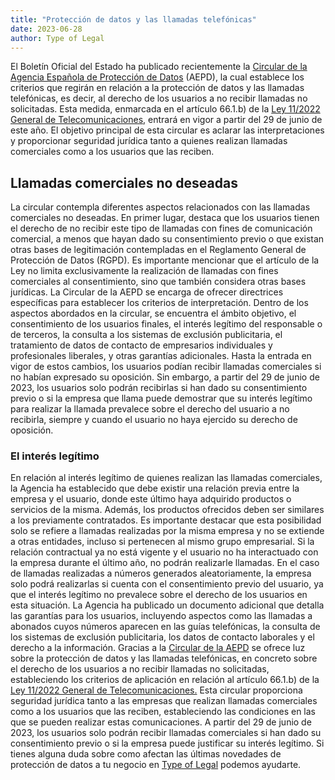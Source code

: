 ```yaml
---
title: "Protección de datos y las llamadas telefónicas"
date: 2023-06-28
author: Type of Legal
---
```


El Boletín Oficial del Estado ha publicado recientemente la [Circular de la Agencia Española de Protección de Datos](https://www.boe.es/boe/dias/2023/06/28/pdfs/BOE-A-2023-15071.pdf) (AEPD), la cual establece los criterios que regirán en relación a la protección de datos y las llamadas telefónicas, es decir, al derecho de los usuarios a no recibir llamadas no solicitadas. Esta medida, enmarcada en el artículo 66.1.b) de la [Ley 11/2022 General de Telecomunicaciones](https://www.boe.es/buscar/doc.php?id=BOE-A-2022-10757), entrará en vigor a partir del 29 de junio de este año. El objetivo principal de esta circular es aclarar las interpretaciones y proporcionar seguridad jurídica tanto a quienes realizan llamadas comerciales como a los usuarios que las reciben.

**Llamadas comerciales no deseadas**
------------------------------------

La circular contempla diferentes aspectos relacionados con las llamadas comerciales no deseadas. En primer lugar, destaca que los usuarios tienen el derecho de no recibir este tipo de llamadas con fines de comunicación comercial, a menos que hayan dado su consentimiento previo o que existan otras bases de legitimación contempladas en el Reglamento General de Protección de Datos (RGPD). Es importante mencionar que el artículo de la Ley no limita exclusivamente la realización de llamadas con fines comerciales al consentimiento, sino que también considera otras bases jurídicas. La Circular de la AEPD se encarga de ofrecer directrices específicas para establecer los criterios de interpretación. Dentro de los aspectos abordados en la circular, se encuentra el ámbito objetivo, el consentimiento de los usuarios finales, el interés legítimo del responsable o de terceros, la consulta a los sistemas de exclusión publicitaria, el tratamiento de datos de contacto de empresarios individuales y profesionales liberales, y otras garantías adicionales. Hasta la entrada en vigor de estos cambios, los usuarios podían recibir llamadas comerciales si no habían expresado su oposición. Sin embargo, a partir del 29 de junio de 2023, los usuarios solo podrán recibirlas si han dado su consentimiento previo o si la empresa que llama puede demostrar que su interés legítimo para realizar la llamada prevalece sobre el derecho del usuario a no recibirla, siempre y cuando el usuario no haya ejercido su derecho de oposición.

### El interés legítimo

En relación al interés legítimo de quienes realizan las llamadas comerciales, la Agencia ha establecido que debe existir una relación previa entre la empresa y el usuario, donde este último haya adquirido productos o servicios de la misma. Además, los productos ofrecidos deben ser similares a los previamente contratados. Es importante destacar que esta posibilidad solo se refiere a llamadas realizadas por la misma empresa y no se extiende a otras entidades, incluso si pertenecen al mismo grupo empresarial. Si la relación contractual ya no está vigente y el usuario no ha interactuado con la empresa durante el último año, no podrán realizarle llamadas. En el caso de llamadas realizadas a números generados aleatoriamente, la empresa solo podrá realizarlas si cuenta con el consentimiento previo del usuario, ya que el interés legítimo no prevalece sobre el derecho de los usuarios en esta situación. La Agencia ha publicado un documento adicional que detalla las garantías para los usuarios, incluyendo aspectos como las llamadas a abonados cuyos números aparecen en las guías telefónicas, la consulta de los sistemas de exclusión publicitaria, los datos de contacto laborales y el derecho a la información. Gracias a la [Circular de la AEPD](https://www.boe.es/boe/dias/2023/06/28/pdfs/BOE-A-2023-15071.pdf) se ofrece luz sobre la protección de datos y las llamadas telefónicas, en concreto sobre el derecho de los usuarios a no recibir llamadas no solicitadas, estableciendo los criterios de aplicación en relación al artículo 66.1.b) de la [Ley 11/2022 General de Telecomunicaciones.](https://www.boe.es/buscar/doc.php?id=BOE-A-2022-10757) Esta circular proporciona seguridad jurídica tanto a las empresas que realizan llamadas comerciales como a los usuarios que las reciben, estableciendo las condiciones en las que se pueden realizar estas comunicaciones. A partir del 29 de junio de 2023, los usuarios solo podrán recibir llamadas comerciales si han dado su consentimiento previo o si la empresa puede justificar su interés legítimo. Si tienes alguna duda sobre como afectan las últimas novedades de protección de datos a tu negocio en [Type of Legal](https://typeoflegal.com/contacto/ "Type of Legal") podemos ayudarte.
